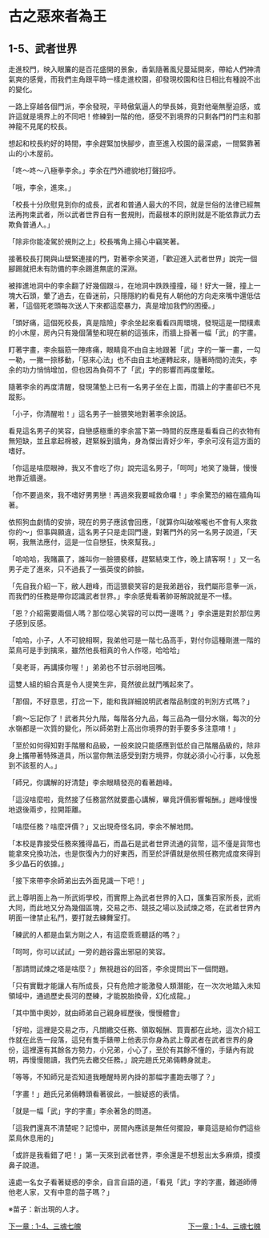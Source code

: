 # 古之惡來者為王
## 1-5、武者世界

走進校門，映入眼簾的是百花盛開的景象，香氣隨著風兒蔓延開來，帶給人們神清氣爽的感覺，而我們主角跟平時一樣走進校園，卻發現校園和往日相比有種說不出的變化。

一路上穿越各個門派，李余發現，平時傲氣逼人的學長姊，竟對他毫無壓迫感，或許這就是境界上的不同吧！修練到一階的他，感受不到境界的只剩各門的門主和那神龍不見尾的校長。

想起和校長約好的時間，李余趕緊加快腳步，直至進入校園的最深處，一間緊靠著山的小木屋前。

「咚〜咚〜八極拳李余。」李余在門外禮貌地打聲招呼。

「哦，李余，進來。」

「校長十分欣慰見到你的成長，武者和普通人最大的不同，就是世俗的法律已經無法再拘束武者，所以武者世界自有一套規則，而最根本的原則就是不能依靠武力去欺負普通人。」

「除非你能凌駕於規則之上」校長嘴角上揚心中竊笑著。

接著校長打開與山壁緊連接的門，對著李余笑道，「歡迎進入武者世界」說完一個腳踢就把未有防備的李余踢進無底的深淵。

被摔進地洞中的李余翻了好幾個跟斗，在地洞中跌跌撞撞，碰！好大一聲，撞上一塊大石頭，暈了過去，在昏迷前，只隱隱約約看見有人朝他的方向走來嘴中還低估著，「這個死老頭每次送人下來都這麼暴力，真是增加我們的困擾。」

「頭好痛，這個死校長，真是陰險」李余坐起來看看四周環境，發現這是一間樸素的小木屋，房內只有幾個蒲墊和現在躺的這張床，而牆上掛著一幅「武」的字畫。

盯著字畫，李余腦筋一陣疼痛，眼睛竟不由自主地跟著「武」字的一筆一畫，一勾一勒，一撇一捺移動，「惡來心法」也不由自主地運轉起來，隨著時間的流失，李余的功力悄悄增加，但也因為負荷不了「武」字的影響而再度暈眩。

隨著李余的再度清醒，發現蒲墊上已有一名男子坐在上面，而牆上的字畫卻已不見蹤影。

「小子，你清醒啦！」這名男子一臉猥笑地對著李余說話。

看見這名男子的笑容，自戀感極重的李余當下第一時間的反應是看看自己的衣物有無短缺，並且拿起棉被，趕緊躲到牆角，身為傑出青好少年，李余可沒有這方面的嗜好。

「你這是啥麼眼神，我又不會吃了你」說完這名男子，「呵呵」地笑了幾聲，慢慢地靠近牆邊。

「你不要過來，我不嗜好男男戀！再過來我要喊救命囉！」李余驚恐的縮在牆角叫著。

依照狗血劇情的安排，現在的男子應該會回應，「就算你叫破喉嚨也不會有人來救你的〜」但事與願違，這名男子只是走回門邊，對著門外的另一名男子說道，「天啊，我無法應付，這是一位自戀狂，快來幫我。」

「哈哈哈，我賭贏了，誰叫你一臉猥褻樣，趕緊結束工作，晚上請客啊！」又一名男子走了進來，只不過長了一張英俊的帥臉。

「先自我介紹一下，敝人趙峰，而這猥褻笑容的是我弟趙谷，我們屬形意拳一派，而我們的任務是帶你認識武者世界。」李余感覺看著帥哥解說就是不一樣。

「恩？介紹需要兩個人嗎？那位噁心笑容的可以閃一邊嗎？」李余還是對於那位男子感到反感。

「哈哈，小子，人不可貌相啊，我弟他可是一階七品高手，對付你這種剛進一階的菜鳥可是手到擒來，雖然他長相真的令人作噁，哈哈哈」

「臭老哥，再講揍你喔！」弟弟也不甘示弱地回嘴。

這雙人組的組合真是令人提笑生非，竟然彼此就鬥嘴起來了。

「那個，不好意思，打岔一下，能和我詳細說明武者階品制度的判別方式嗎？」

「痾〜忘記你了！武者共分九階，每階各分九品，每三品為一個分水嶺，每次的分水嶺都是一次質的變化，所以師弟對上高出你境界的對手要多多注意唷！」

「至於如何得知對手階層和品級，一般來說只能感應到低於自己階層品級的，除非身上攜帶著特殊道具，所以當你無法感受到對方境界，你就必須小心行事，以免惹到不該惹的人。」

「師兄，你講解的好清楚」李余眼睛發亮的看著趙峰。

「這沒啥麼啦，竟然接了任務當然就要盡心講解，畢竟評價影響報酬。」趙峰慢慢地退後兩步，拉開距離。

「啥麼任務？啥麼評價？」又出現奇怪名詞，李余不解地問。

「本校是靠接受任務來獲得晶石，而晶石是武者世界流通的貨幣，這不僅是貨幣也能拿來兌換功法，也是恢復內力的好東西，而至於評價就是依照任務完成度來得到多少晶石的依據。」

「接下來帶李余師弟出去外面見識一下吧！」

武上尊明面上為一所武術學校，而實際上為武者世界的入口，匯集百家所長，武術大同，而此地又分為幾個區塊，交易之市、競技之場以及試煉之塔，在武者世界內明面一律禁止私鬥，要打就去練舞室打。

「練武的人都是血氣方剛之人，有這麼乖乖聽話的嗎？」

「呵呵，你可以試試」一旁的趙谷露出邪惡的笑容。

「那請問試煉之塔是啥麼？」無視趙谷的回答，李余提問出下一個問題。

「只有實戰才能讓人有所成長，只有危險才能激發人類潛能，在一次次地踏入未知領域中，通過歷史長河的歷練，才能脫胎換骨，幻化成龍。」

「其中箇中奧妙，就由師弟自己親身經歷後，慢慢體會」

「好啦，這裡是交易之市，凡關繳交任務、領取報酬、買賣都在此地，這次介紹工作就在此告一段落，這兒有隻手錶帶上他表示你身為武上尊武者在武者世界的身份，這裡還有其餘各方勢力，小兄弟，小心了，至於有其餘不懂的，手錶內有說明，再慢慢閱讀，我們先去繳交任務。」說完趙氏兄弟倆轉身就走。

「等等，不知師兄是否知道我睡醒時房內掛的那幅字畫跑去哪了？」

「字畫！」趙氏兄弟倆轉頭看著彼此，一臉疑惑的表情。

「就是一幅「武」字的字畫」李余著急的問道。

「這我們還真不清楚呢？記憶中，房間內應該是無任何擺設，畢竟這是給你們這些菜鳥休息用的」

「或許是我看錯了吧！」第一天來到武者世界，李余還是不想惹出太多麻煩，摸摸鼻子說道。

遠處一名女子看著疑惑的李余，自言自語的道，「看見「武」字的字畫，難道師傅他老人家，又有中意的苗子嗎？」

※苗子：新出現的人才。

<div>
    <div style="float:left;">
        <a href="/小說/古之惡來者為王/1-4、三魂七魄" class="current-tab">下一章 : 1-4、三魂七魄</a>
    </div>
    <div style="float:right;">
        <a href="/小說/古之惡來者為王/1-4、三魂七魄" class="current-tab">下一章 : 1-4、三魂七魄</a>
    </div>
</div>